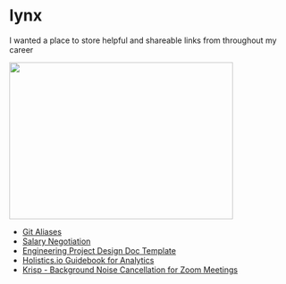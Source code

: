 # lynx
I wanted a place to store helpful and shareable links from throughout my career

<img src="https://media.giphy.com/media/SflABC9FBdRxC/giphy.gif" width="400" height="281" />

- [Git Aliases](https://jonsuh.com/blog/git-command-line-shortcuts/)
- [Salary Negotiation](https://www.kalzumeus.com/2012/01/23/salary-negotiation/)
- [Engineering Project Design Doc Template](https://docs.google.com/document/d/1YiyFJ-52eYSEIrheIMlyWhbPhk1D4wQ4Vo2fnSIAgcQ/edit#heading=h.7o72ngs5yxxk)
- [Holistics.io Guidebook for Analytics](https://cdn.holistics.io/guidebook/the-analytics-stack-guidebook.pdf)
- [Krisp - Background Noise Cancellation for Zoom Meetings](https://krisp.ai/)
